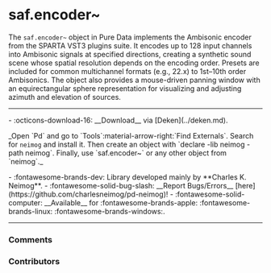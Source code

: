 # saf.encoder~

The `saf.encoder~` object in Pure Data implements the Ambisonic encoder from the SPARTA VST3 plugins suite. It encodes up to 128 input channels into Ambisonic signals at specified directions, creating a synthetic sound scene whose spatial resolution depends on the encoding order. Presets are included for common multichannel formats (e.g., 22.x) to 1st–10th order Ambisonics. The object also provides a mouse-driven panning window with an equirectangular sphere representation for visualizing and adjusting azimuth and elevation of sources.

---
<div class="grid cards" markdown>
- :octicons-download-16: __Download__ via [Deken](../deken.md).  <p style="font-size: 14px">_Open `Pd` and go to `Tools`:material-arrow-right:`Find Externals`. Search for <code>neimog</code> and install it. Then create an object with `declare -lib neimog -path neimog`. Finally, use `saf.encoder~` or any other object from `neimog`._</p>
- :fontawesome-brands-dev: Library developed mainly by **Charles K. Neimog**.
- :fontawesome-solid-bug-slash: __Report Bugs/Errors__ [here](https://github.com/charlesneimog/pd-neimog)!
- :fontawesome-solid-computer: __Available__ for :fontawesome-brands-apple: :fontawesome-brands-linux: :fontawesome-brands-windows:.
</div>

---

<h3>Comments</h3>

<script src="https://giscus.app/client.js"
    data-repo="charlesneimog/Awesome-PD"
    data-repo-id="R_kgDOLaunFg"
    data-category="Comments"
    data-category-id="DIC_kwDOLaunFs4CnXHy"
    data-mapping="title"
    data-strict="0"
    data-reactions-enabled="1"
    data-emit-metadata="0"
    data-input-position="bottom"
    data-theme="preferred_color_scheme"
    data-lang="en"
    data-loading="lazy"
    crossorigin="anonymous"
    async>
</script>
    
<h3>Contributors</h3>

<div id="avatars"></div>

<script>
const nicknames = ["charlesneimog"];
const container = document.getElementById('avatars');
nicknames.forEach(nick => {
  const link = document.createElement('a');
  link.href = `https://github.com/${nick}`;
  link.target = '_blank'; // opens in new tab
  const img = document.createElement('img');
  img.src = `https://github.com/${nick}.png`;
  img.alt = nick;
  img.className = 'avatar';
  link.appendChild(img);
  container.appendChild(link);
});
</script>
    